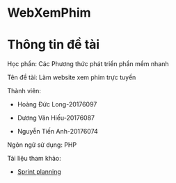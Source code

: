 # WebXemPhim
# Thông tin đề tài
Học phần: Các Phương thức phát triển phần mềm nhanh

Tên đề tài: Làm website xem phim trực tuyến

Thành viên:

- Hoàng Đức Long-20176097

- Dương Văn Hiếu-20176087

- Nguyễn Tiến Anh-20176074

Ngôn ngữ sử dụng: PHP

Tài liệu tham khảo:

- [Sprint planning](https://docs.google.com/spreadsheets/d/16i-ogMAvyHw0cUPDh8gvjOZuRrhflfdbSUoPXctM2mM/edit#gid=0)
